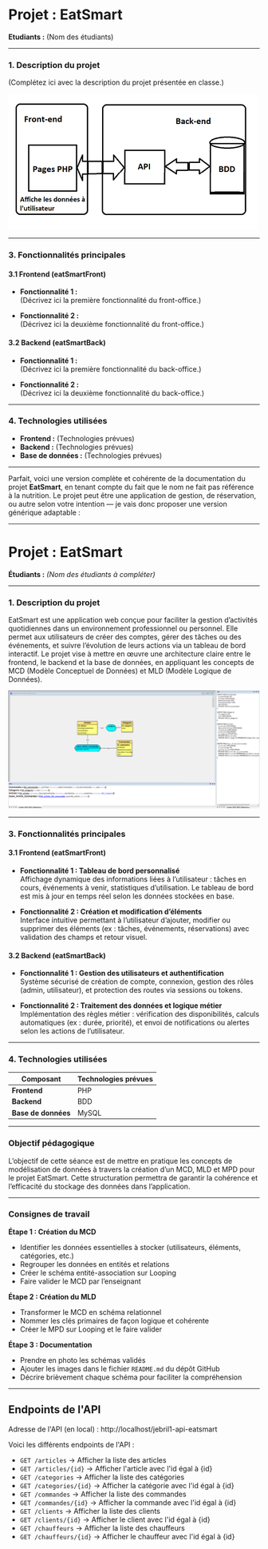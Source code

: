 # **Projet : EatSmart**

**Etudiants :** (Nom des étudiants)

---

### **1. Description du projet**

(Complétez ici avec la description du projet présentée en classe.)

<img src="./assets/img/Schema Architecture Eatsmart a completer.PNG">

---

### **3. Fonctionnalités principales**

#### **3.1 Frontend (eatSmartFront)**

- **Fonctionnalité 1 :**  
  (Décrivez ici la première fonctionnalité du front-office.)
  
- **Fonctionnalité 2 :**  
  (Décrivez ici la deuxième fonctionnalité du front-office.)
  
#### **3.2 Backend (eatSmartBack)**

- **Fonctionnalité 1 :**  
  (Décrivez ici la première fonctionnalité du back-office.)
  
- **Fonctionnalité 2 :**  
  (Décrivez ici la deuxième fonctionnalité du back-office.)

---

### **4. Technologies utilisées**

- **Frontend :** (Technologies prévues)
- **Backend :** (Technologies prévues)
- **Base de données :** (Technologies prévues)

---
Parfait, voici une version complète et cohérente de la documentation du projet **EatSmart**, en tenant compte du fait que le nom ne fait pas référence à la nutrition. Le projet peut être une application de gestion, de réservation, ou autre selon votre intention — je vais donc proposer une version générique adaptable :

---

# **Projet : EatSmart**

**Étudiants :** *(Nom des étudiants à compléter)*

---

### **1. Description du projet**

EatSmart est une application web conçue pour faciliter la gestion d’activités quotidiennes dans un environnement professionnel ou personnel. Elle permet aux utilisateurs de créer des comptes, gérer des tâches ou des événements, et suivre l’évolution de leurs actions via un tableau de bord interactif. Le projet vise à mettre en œuvre une architecture claire entre le frontend, le backend et la base de données, en appliquant les concepts de MCD (Modèle Conceptuel de Données) et MLD (Modèle Logique de Données).

<img src="Creation-MCD-MLD-EatSmart.PNG">

---

### **3. Fonctionnalités principales**

#### **3.1 Frontend (eatSmartFront)**

- **Fonctionnalité 1 : Tableau de bord personnalisé**  
  Affichage dynamique des informations liées à l’utilisateur : tâches en cours, événements à venir, statistiques d’utilisation. Le tableau de bord est mis à jour en temps réel selon les données stockées en base.

- **Fonctionnalité 2 : Création et modification d’éléments**  
  Interface intuitive permettant à l’utilisateur d’ajouter, modifier ou supprimer des éléments (ex : tâches, événements, réservations) avec validation des champs et retour visuel.

#### **3.2 Backend (eatSmartBack)**

- **Fonctionnalité 1 : Gestion des utilisateurs et authentification**  
  Système sécurisé de création de compte, connexion, gestion des rôles (admin, utilisateur), et protection des routes via sessions ou tokens.

- **Fonctionnalité 2 : Traitement des données et logique métier**  
  Implémentation des règles métier : vérification des disponibilités, calculs automatiques (ex : durée, priorité), et envoi de notifications ou alertes selon les actions de l’utilisateur.

---

### **4. Technologies utilisées**

| **Composant**       | **Technologies prévues**        |
|---------------------|----------------------------------|
| **Frontend**        | PHP      |
| **Backend**         | BDD     |
| **Base de données** | MySQL                           |

---

### **Objectif pédagogique**

L’objectif de cette séance est de mettre en pratique les concepts de modélisation de données à travers la création d’un MCD, MLD et MPD pour le projet EatSmart. Cette structuration permettra de garantir la cohérence et l’efficacité du stockage des données dans l’application.

---

### **Consignes de travail**

**Étape 1 : Création du MCD**  
- Identifier les données essentielles à stocker (utilisateurs, éléments, catégories, etc.)  
- Regrouper les données en entités et relations  
- Créer le schéma entité-association sur Looping  
- Faire valider le MCD par l’enseignant

**Étape 2 : Création du MLD**  
- Transformer le MCD en schéma relationnel  
- Nommer les clés primaires de façon logique et cohérente  
- Créer le MPD sur Looping et le faire valider

**Étape 3 : Documentation**  
- Prendre en photo les schémas validés  
- Ajouter les images dans le fichier `README.md` du dépôt GitHub  
- Décrire brièvement chaque schéma pour faciliter la compréhension

---

## Endpoints de l'API

Adresse de l'API (en local) : http://localhost/jebril1-api-eatsmart

Voici les différents endpoints de l'API : 
- `GET /articles` → Afficher la liste des articles
- `GET /articles/{id}` → Afficher l'article avec l'id égal à {id}
- `GET /categories` → Afficher la liste des catégories
- `GET /categories/{id}` → Afficher la catégorie avec l'id égal à {id}
- `GET /commandes` → Afficher la liste des commandes
- `GET /commandes/{id}` → Afficher la commande avec l'id égal à {id}
- `GET /clients` → Afficher la liste des clients
- `GET /clients/{id}` → Afficher le client avec l'id égal à {id}
- `GET /chauffeurs` → Afficher la liste des chauffeurs
- `GET /chauffeurs/{id}` → Afficher le chauffeur avec l'id égal à {id}
